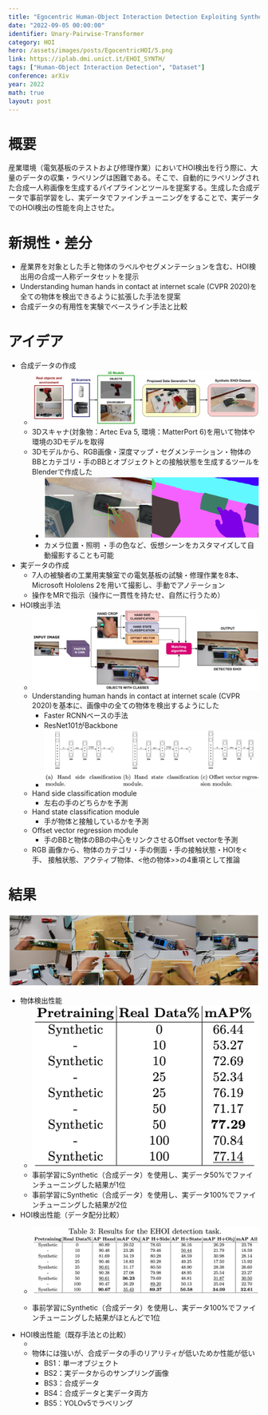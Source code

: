 ```yaml
---
title: "Egocentric Human-Object Interaction Detection Exploiting Synthetic Data"
date: "2022-09-05 00:00:00"
identifier: Unary-Pairwise-Transformer
category: HOI
hero: /assets/images/posts/EgocentricHOI/5.png
link: https://iplab.dmi.unict.it/EHOI_SYNTH/
tags: ["Human-Object Interaction Detection", "Dataset"]
conference: arXiv
year: 2022
math: true
layout: post
---
```


# 概要

産業環境（電気基板のテストおよび修理作業）においてHOI検出を行う際に、大量のデータの収集・ラベリングは困難である。そこで、自動的にラベリングされた合成一人称画像を生成するパイプラインとツールを提案する。生成した合成データで事前学習をし、実データでファインチューニングをすることで、実データでのHOI検出の性能を向上させた。
<!--more-->

# 新規性・差分

- 産業界を対象とした手と物体のラベルやセグメンテーションを含む、HOI検出用の合成一人称データセットを提示
- Understanding human hands in contact at internet scale (CVPR 2020)を全ての物体を検出できるように拡張した手法を提案
- 合成データの有用性を実験でベースライン手法と比較

# アイデア

- 合成データの作成
    - ![](/assets/images/posts/EgocentricHOI/1.png)
    - 3Dスキャナ(対象物：Artec Eva 5, 環境：MatterPort 6)を用いて物体や環境の3Dモデルを取得
    - 3Dモデルから、RGB画像・深度マップ・セグメンテーション・物体のBBとカテゴリ・手のBBとオブジェクトとの接触状態を生成するツールをBlenderで作成した
        - ![](/assets/images/posts/EgocentricHOI/2.png)
        - カメラ位置・照明 ・手の色など、仮想シーンをカスタマイズして自動撮影することも可能
- 実データの作成
    - 7人の被験者の工業用実験室での電気基板の試験・修理作業を8本、Microsoft Hololens 2を用いて撮影し、手動でアノテーション
    - 操作をMRで指示（操作に一貫性を持たせ、自然に行うため）
- HOI検出手法
    - ![](/assets/images/posts/EgocentricHOI/3.png)
    - Understanding human hands in contact at internet scale (CVPR 2020)を基本に、画像中の全ての物体を検出するようにした
        - Faster RCNNベースの手法
        - ResNet101がBackbone
        - ![](/assets/images/posts/EgocentricHOI/4.png)
    - Hand side classification module
        - 左右の手のどちらかを予測
    - Hand state classification module
        - 手が物体と接触しているかを予測
    - Offset vector regression module
        - 手のBBと物体のBBの中心をリンクさせるOffset vectorを予測
    - RGB 画像から、物体のカテゴリ・手の側面・手の接触状態・HOIを<手、 接触状態、アクティブ物体、<他の物体>>の4重項として推論

# 結果

![](/assets/images/posts/EgocentricHOI/5.png)

- 物体検出性能
    - ![](/assets/images/posts/EgocentricHOI/6.png)
    - 事前学習にSynthetic（合成データ）を使用し、実データ50%でファインチューニングした結果が1位
    - 事前学習にSynthetic（合成データ）を使用し、実データ100%でファインチューニングした結果が2位
- HOI検出性能（データ配分比較）
    - ![](/assets/images/posts/EgocentricHOI/7.png)
    
    - 事前学習にSynthetic（合成データ）を使用し、実データ100%でファインチューニングした結果がほとんどで1位
- HOI検出性能（既存手法との比較）
    - [](/assets/images/posts/EgocentricHOI/8.png)
    - 物体には強いが、合成データの手のリアリティが低いためか性能が低い
        - BS1：単一オブジェクト
        - BS2：実データからのサンプリング画像
        - BS3：合成データ
        - BS4：合成データと実データ両方
        - BS5：YOLOv5でラベリング